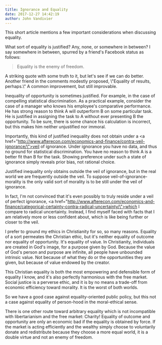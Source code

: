 ```yaml
---
title: Ignorance and Equality
date: 2017-12-27 14:42:19
author: John Vandivier
---
```




This short article mentions a few important considerations when discussing equality.

What sort of equality is justified? Any, none, or somewhere in between? I say somewhere in between, spurred by a friend's Facebook status as follows:
<blockquote>Equality is the enemy of freedom.</blockquote>
A striking quote with some truth to it, but let's see if we can do better. Another friend in the comments modestly proposed, \"Equality of results, perhaps.\" A common improvement, but still improvable.

Inequality of opportunity is sometimes justified. For example, in the case of compelling statistical discrimination. As a practical example, consider the case of a manager who knows his employee's comparative performance. He has strong reason to think A will outperform B on some particular task. He is justified in assigning the task to A without ever presenting B the opportunity. To be sure, there is some chance his calculation is incorrect, but this makes him neither unjustified nor immoral.

Importantly, this kind of justified inequality does not obtain under a <a href=\"http://www.afterecon.com/economics-and-finance/contra-veil-ignorance/\">veil of ignorance</a>. Under ignorance you have no data, and thus no ground for statistical discrimination. You have no reason to think A is a better fit than B for the task. Showing preference under such a state of ignorance simply reveals prior bias, not rational choice.

Justified inequality only obtains outside the veil of ignorance, but in the real world we are frequently outside the veil. To suppose veil-of-ignorance-morality is the only valid sort of morality is to be still under the veil of ignorance.

In fact, I'm not convinced that it's even possibly to truly reside under a veil of perfect ignorance, <a href=\"http://www.afterecon.com/economics-and-finance/categorical-certainty-contra-radical-uncertainty/\">which I compare to radical uncertainty</a>. Instead, I find myself faced with facts that I am relatively more or less confident about, which is like being further or closer to the veil.

I prefer to ground my ethics in Christianity for so, so many reasons. Equality of a sort permeates the Christian ethic, but it's neither equality of outcome nor equality of opportunity. It's equality of value. In Christianity, individuals are created in God's image, for a purpose given by God. Because the value of God's person and purpose are infinite, all people have unbounded intrinsic value. Not because of what they do or the opportunities they are given, but because of value endowed by the creator.

This Christian equality is both the most empowering and defensible form of equality I know, and it's also perfectly harmonious with the free market. Social justice is a perverse ethic, and it is by no means a trade-off from economic efficiency toward morality. It is the worst of both worlds.

So we have a good case against equality-oriented public policy, but this not a case against equality of person-hood in the moral-ethical sense.

There is one other route toward arbitrary equality which is not incompatible with libertarianism and the free market: Charity! Equality of outcome and opportunity are only an economic bad if the equality is obtained by force. If the market is acting efficiently and the wealthy simply choose to voluntarily donate and redistribute because they choose a more equal world, it is a double virtue and not an enemy of freedom.